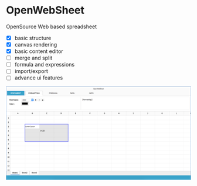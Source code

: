 # OpenWebSheet
OpenSource Web based spreadsheet

* [x] basic structure
* [x] canvas rendering
* [x] basic content editor
* [ ] merge and split
* [ ] formula and expressions
* [ ] import/export
* [ ] advance ui features

<img src="screenshot.png" />
